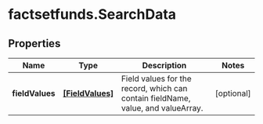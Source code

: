 # factsetfunds.SearchData

## Properties

Name | Type | Description | Notes
------------ | ------------- | ------------- | -------------
**fieldValues** | [**[FieldValues]**](FieldValues.md) | Field values for the record, which can contain fieldName, value, and valueArray. | [optional] 


